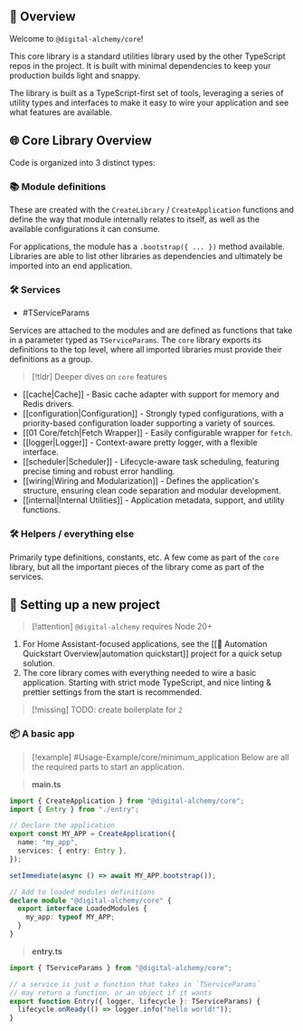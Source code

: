 ## 📘 Overview

Welcome to `@digital-alchemy/core`!

This core library is a standard utilities library used by the other TypeScript repos in the project. It is built with minimal dependencies to keep your production builds light and snappy.

The library is built as a TypeScript-first set of tools, leveraging a series of utility types and interfaces to make it easy to wire your application and see what features are available.

## 🌐 Core Library Overview

Code is organized into 3 distinct types:

### 📚 Module definitions

These are created with the `CreateLibrary` / `CreateApplication` functions and define the way that module internally relates to itself, as well as the available configurations it can consume.

For applications, the module has a `.bootstrap({ ... })` method available. Libraries are able to list other libraries as dependencies and ultimately be imported into an end application.

### 🛠 Services

- #TServiceParams

Services are attached to the modules and are defined as functions that take in a parameter typed as `TServiceParams`. The `core` library exports its definitions to the top level, where all imported libraries must provide their definitions as a group.

> [!tldr] Deeper dives on `core` features

 - [[cache\|Cache]] - Basic cache adapter with support for memory and Redis drivers.
 - [[configuration\|Configuration]] - Strongly typed configurations, with a priority-based configuration loader supporting a variety of sources.
 - [[01 Core/fetch|Fetch Wrapper]] - Easily configurable wrapper for `fetch`.
 - [[logger\|Logger]] - Context-aware pretty logger, with a flexible interface.
 - [[scheduler\|Scheduler]] - Lifecycle-aware task scheduling, featuring precise timing and robust error handling.
 - [[wiring\|Wiring and Modularization]] - Defines the application's structure, ensuring clean code separation and modular development.
 - [[internal\|Internal Utilities]] - Application metadata, support, and utility functions.

### 🛠 Helpers / everything else

Primarily type definitions, constants, etc. A few come as part of the `core` library, but all the important pieces of the library come as part of the services.

## 🚀 Setting up a new project

> [!attention] `@digital-alchemy` requires Node 20+

1. For Home Assistant-focused applications, see the [[🧭 Automation Quickstart Overview|automation quickstart]] project for a quick setup solution.
2. The core library comes with everything needed to wire a basic application. Starting with strict mode TypeScript, and nice linting & prettier settings from the start is recommended.

> [!missing] TODO: create boilerplate for `2` 

### 📦 A basic app

> [!example] #Usage-Example/core/minimum_application
> Below are all the required parts to start an application.

> **main.ts**
```typescript
import { CreateApplication } from "@digital-alchemy/core";
import { Entry } from "./entry";

// Declare the application
export const MY_APP = CreateApplication({
  name: "my_app",
  services: { entry: Entry },
});

setImmediate(async () => await MY_APP.bootstrap());

// Add to loaded modules definitions
declare module "@digital-alchemy/core" {
  export interface LoadedModules {
    my_app: typeof MY_APP;
  }
}
```
> **entry.ts**
```typescript
import { TServiceParams } from "@digital-alchemy/core";

// a service is just a function that takes in `TServiceParams`
// may return a function, or an object if it wants
export function Entry({ logger, lifecycle }: TServiceParams) {
  lifecycle.onReady(() => logger.info("hello world!"));
}
```